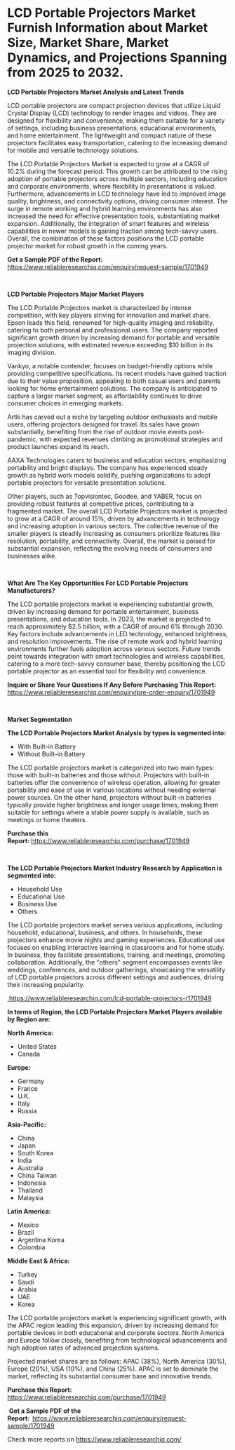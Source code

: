 <p><h1>LCD Portable Projectors Market Furnish Information about Market Size, Market Share, Market Dynamics, and Projections Spanning from 2025 to 2032.</h1></p><p><strong>LCD Portable Projectors Market Analysis and Latest Trends</strong></p>
<p><p>LCD portable projectors are compact projection devices that utilize Liquid Crystal Display (LCD) technology to render images and videos. They are designed for flexibility and convenience, making them suitable for a variety of settings, including business presentations, educational environments, and home entertainment. The lightweight and compact nature of these projectors facilitates easy transportation, catering to the increasing demand for mobile and versatile technology solutions.</p><p>The LCD Portable Projectors Market is expected to grow at a CAGR of 10.2% during the forecast period. This growth can be attributed to the rising adoption of portable projectors across multiple sectors, including education and corporate environments, where flexibility in presentations is valued. Furthermore, advancements in LCD technology have led to improved image quality, brightness, and connectivity options, driving consumer interest. The surge in remote working and hybrid learning environments has also increased the need for effective presentation tools, substantiating market expansion. Additionally, the integration of smart features and wireless capabilities in newer models is gaining traction among tech-savvy users. Overall, the combination of these factors positions the LCD portable projector market for robust growth in the coming years.</p></p>
<p><strong>Get a Sample PDF of the Report:&nbsp;</strong> <a href="https://www.reliableresearchiq.com/enquiry/request-sample/1701949?utm_campaign=3026&utm_medium=2&utm_source=Github&utm_content=ia&utm_term=06042025&utm_id=lcd-portable-projectors">https://www.reliableresearchiq.com/enquiry/request-sample/1701949</a></p>
<p>&nbsp;</p>
<p><strong>LCD Portable Projectors Major Market Players</strong></p>
<p><p>The LCD Portable Projectors market is characterized by intense competition, with key players striving for innovation and market share. Epson leads this field, renowned for high-quality imaging and reliability, catering to both personal and professional users. The company reported significant growth driven by increasing demand for portable and versatile projection solutions, with estimated revenue exceeding $10 billion in its imaging division.</p><p>Vankyo, a notable contender, focuses on budget-friendly options while providing competitive specifications. Its recent models have gained traction due to their value proposition, appealing to both casual users and parents looking for home entertainment solutions. The company is anticipated to capture a larger market segment, as affordability continues to drive consumer choices in emerging markets.</p><p>Artlii has carved out a niche by targeting outdoor enthusiasts and mobile users, offering projectors designed for travel. Its sales have grown substantially, benefiting from the rise of outdoor movie events post-pandemic, with expected revenues climbing as promotional strategies and product launches expand its reach.</p><p>AAXA Technologies caters to business and education sectors, emphasizing portability and bright displays. The company has experienced steady growth as hybrid work models solidify, pushing organizations to adopt portable projectors for versatile presentation solutions. </p><p>Other players, such as Topvisiontec, Goodee, and YABER, focus on providing robust features at competitive prices, contributing to a fragmented market. The overall LCD Portable Projectors market is projected to grow at a CAGR of around 15%, driven by advancements in technology and increasing adoption in various sectors. The collective revenue of the smaller players is steadily increasing as consumers prioritize features like resolution, portability, and connectivity. Overall, the market is poised for substantial expansion, reflecting the evolving needs of consumers and businesses alike.</p></p>
<p>&nbsp;</p>
<p><strong>What Are The Key Opportunities For LCD Portable Projectors Manufacturers?</strong></p>
<p><p>The LCD portable projectors market is experiencing substantial growth, driven by increasing demand for portable entertainment, business presentations, and education tools. In 2023, the market is projected to reach approximately $2.5 billion, with a CAGR of around 6% through 2030. Key factors include advancements in LED technology, enhanced brightness, and resolution improvements. The rise of remote work and hybrid learning environments further fuels adoption across various sectors. Future trends point towards integration with smart technologies and wireless capabilities, catering to a more tech-savvy consumer base, thereby positioning the LCD portable projector as an essential tool for flexibility and convenience.</p></p>
<p><strong>Inquire or Share Your Questions If Any Before Purchasing This Report:</strong> <a href="https://www.reliableresearchiq.com/enquiry/pre-order-enquiry/1701949?utm_campaign=3026&utm_medium=2&utm_source=Github&utm_content=ia&utm_term=06042025&utm_id=lcd-portable-projectors">https://www.reliableresearchiq.com/enquiry/pre-order-enquiry/1701949</a></p>
<p>&nbsp;</p>
<p><strong>Market Segmentation</strong></p>
<p><strong>The LCD Portable Projectors Market Analysis by types is segmented into:</strong></p>
<p><ul><li>With Built-in Battery</li><li>Without Built-in Battery</li></ul></p>
<p><p>The LCD portable projectors market is categorized into two main types: those with built-in batteries and those without. Projectors with built-in batteries offer the convenience of wireless operation, allowing for greater portability and ease of use in various locations without needing external power sources. On the other hand, projectors without built-in batteries typically provide higher brightness and longer usage times, making them suitable for settings where a stable power supply is available, such as meetings or home theaters.</p></p>
<p><strong>Purchase this Report:&nbsp;</strong><a href="https://www.reliableresearchiq.com/purchase/1701949?utm_campaign=3026&utm_medium=2&utm_source=Github&utm_content=ia&utm_term=06042025&utm_id=lcd-portable-projectors">https://www.reliableresearchiq.com/purchase/1701949</a></p>
<p>&nbsp;</p>
<p><strong>The LCD Portable Projectors Market Industry Research by Application is segmented into:</strong></p>
<p><ul><li>Household Use</li><li>Educational Use</li><li>Business Use</li><li>Others</li></ul></p>
<p><p>The LCD portable projectors market serves various applications, including household, educational, business, and others. In households, these projectors enhance movie nights and gaming experiences. Educational use focuses on enabling interactive learning in classrooms and for home study. In business, they facilitate presentations, training, and meetings, promoting collaboration. Additionally, the "others" segment encompasses events like weddings, conferences, and outdoor gatherings, showcasing the versatility of LCD portable projectors across different settings and audiences, driving their increasing popularity.</p></p>
<p><a href="https://www.reliableresearchiq.com/lcd-portable-projectors-r1701949?utm_campaign=3026&utm_medium=2&utm_source=Github&utm_content=ia&utm_term=06042025&utm_id=lcd-portable-projectors">&nbsp;https://www.reliableresearchiq.com/lcd-portable-projectors-r1701949</a></p>
<p><strong>In terms of Region, the LCD Portable Projectors Market Players available by Region are:</strong></p>
<p>
    <p> <strong> North America: </strong>
        <ul>
            <li>United States</li>
            <li>Canada</li>
        </ul>
        </p> 
    <p> <strong> Europe: </strong>
        <ul>
            <li>Germany</li>
            <li>France</li>
            <li>U.K.</li>
            <li>Italy</li>
            <li>Russia</li>
        </ul>
        </p> 
    <p> <strong> Asia-Pacific: </strong>
        <ul>
            <li>China</li>
            <li>Japan</li>
            <li>South Korea</li>
            <li>India</li>
            <li>Australia</li>
            <li>China Taiwan</li>
            <li>Indonesia</li>
            <li>Thailand</li>
            <li>Malaysia</li>
        </ul>
        </p> 
    <p> <strong> Latin America: </strong>
        <ul>
            <li>Mexico</li>
            <li>Brazil</li>
            <li>Argentina Korea</li>
            <li>Colombia</li>
        </ul>
        </p> 
    <p> <strong> Middle East & Africa: </strong>
        <ul>
            <li>Turkey</li>
            <li>Saudi</li>
            <li>Arabia</li>
            <li>UAE</li>
            <li>Korea</li>
        </ul>
    </p>
    </p>
<p><p>The LCD portable projectors market is experiencing significant growth, with the APAC region leading this expansion, driven by increasing demand for portable devices in both educational and corporate sectors. North America and Europe follow closely, benefiting from technological advancements and high adoption rates of advanced projection systems. </p><p>Projected market shares are as follows: APAC (38%), North America (30%), Europe (20%), USA (10%), and China (25%). APAC is set to dominate the market, reflecting its substantial consumer base and innovative trends.</p></p>
<p><strong>Purchase this Report: </strong><a href="https://www.reliableresearchiq.com/purchase/1701949?utm_campaign=3026&utm_medium=2&utm_source=Github&utm_content=ia&utm_term=06042025&utm_id=lcd-portable-projectors">https://www.reliableresearchiq.com/purchase/1701949</a></p>
<p>&nbsp;<strong>Get a Sample PDF of the Report:&nbsp;&nbsp;</strong><a href="https://www.reliableresearchiq.com/enquiry/request-sample/1701949?utm_campaign=3026&utm_medium=2&utm_source=Github&utm_content=ia&utm_term=06042025&utm_id=lcd-portable-projectors">https://www.reliableresearchiq.com/enquiry/request-sample/1701949</a></p>
<p><strong></strong></p>
<p>Check more reports on <a href="https://www.reliableresearchiq.com/?utm_campaign=3026&utm_medium=2&utm_source=Github&utm_content=ia&utm_term=06042025&utm_id=lcd-portable-projectors">https://www.reliableresearchiq.com/</a></p>